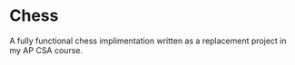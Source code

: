 # Chess
A fully functional chess implimentation written as a replacement project in my AP CSA course.